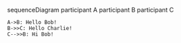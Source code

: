sequenceDiagram
    participant A
    participant B
    participant C
    
    A->B: Hello Bob!
    B->>C: Hello Charlie!
    C-->>B: Hi Bob! 